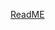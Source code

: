 [ReadME](https://raw.githubusercontent.com/mendixlabs/app-services-components/main/packages/web-widgets/dark-mode-toggle-widget/README.md ':include')
